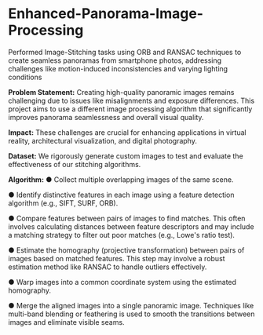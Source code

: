 # Enhanced-Panorama-Image-Processing
Performed Image-Stitching tasks using ORB and RANSAC techniques to create seamless panoramas from smartphone photos, addressing challenges like motion-induced inconsistencies and varying lighting conditions

**Problem Statement:**
Creating high-quality panoramic images remains challenging due to issues like misalignments and exposure differences. This project aims to use a different image processing algorithm that significantly improves panorama seamlessness and overall visual quality.

**Impact:**
These challenges are crucial for enhancing applications in virtual reality, architectural visualization, and digital photography.

**Dataset:**
We rigorously generate custom images to test and evaluate the effectiveness of our stitching algorithms.

**Algorithm:**
● Collect multiple overlapping images of the same scene.

● Identify distinctive features in each image using a feature detection algorithm
(e.g., SIFT, SURF, ORB).

● Compare features between pairs of images to find matches. This often involves
calculating distances between feature descriptors and may include a matching
strategy to filter out poor matches (e.g., Lowe's ratio test).

● Estimate the homography (projective transformation) between pairs of images
based on matched features. This step may involve a robust estimation method like
RANSAC to handle outliers effectively.

● Warp images into a common coordinate system using the estimated homography.

● Merge the aligned images into a single panoramic image. Techniques like
multi-band blending or feathering is used to smooth the transitions between images and eliminate visible seams.
